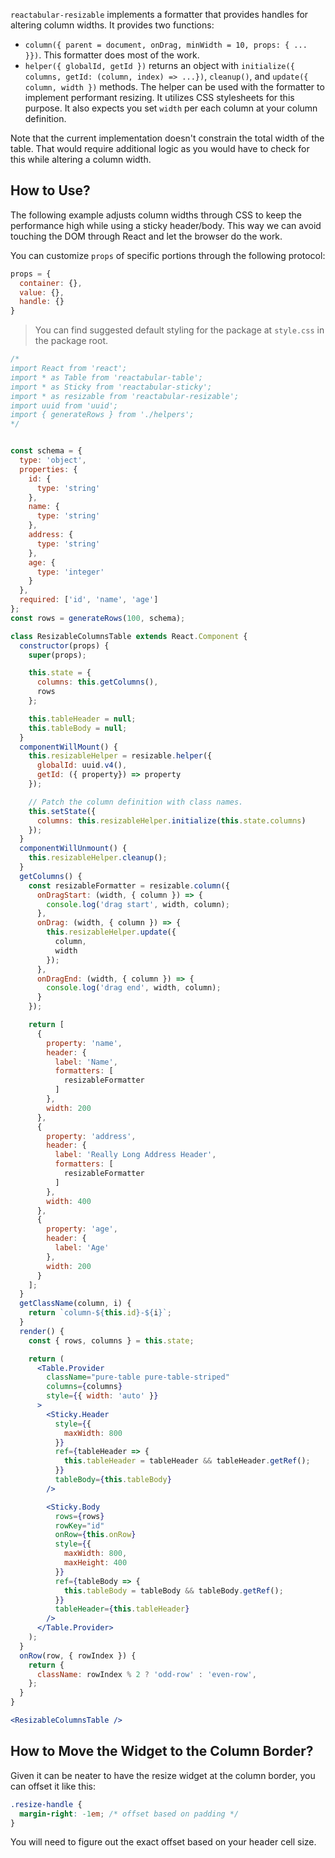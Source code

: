 `reactabular-resizable` implements a formatter that provides handles for altering column widths. It provides two functions:

* `column({ parent = document, onDrag, minWidth = 10, props: { ... }})`. This formatter does most of the work.
* `helper({ globalId, getId })` returns an object with `initialize({ columns, getId: (column, index) => ...})`, `cleanup()`, and `update({ column, width })` methods. The helper can be used with the formatter to implement performant resizing. It utilizes CSS stylesheets for this purpose. It also expects you set `width` per each column at your column definition.

Note that the current implementation doesn't constrain the total width of the table. That would require additional logic as you would have to check for this while altering a column width.

## How to Use?

The following example adjusts column widths through CSS to keep the performance high while using a sticky header/body. This way we can avoid touching the DOM through React and let the browser do the work.

You can customize `props` of specific portions through the following protocol:

```javascript
props = {
  container: {},
  value: {},
  handle: {}
}
```

> You can find suggested default styling for the package at `style.css` in the package root.

```jsx
/*
import React from 'react';
import * as Table from 'reactabular-table';
import * as Sticky from 'reactabular-sticky';
import * as resizable from 'reactabular-resizable';
import uuid from 'uuid';
import { generateRows } from './helpers';
*/


const schema = {
  type: 'object',
  properties: {
    id: {
      type: 'string'
    },
    name: {
      type: 'string'
    },
    address: {
      type: 'string'
    },
    age: {
      type: 'integer'
    }
  },
  required: ['id', 'name', 'age']
};
const rows = generateRows(100, schema);

class ResizableColumnsTable extends React.Component {
  constructor(props) {
    super(props);

    this.state = {
      columns: this.getColumns(),
      rows
    };

    this.tableHeader = null;
    this.tableBody = null;
  }
  componentWillMount() {
    this.resizableHelper = resizable.helper({
      globalId: uuid.v4(),
      getId: ({ property}) => property
    });

    // Patch the column definition with class names.
    this.setState({
      columns: this.resizableHelper.initialize(this.state.columns)
    });
  }
  componentWillUnmount() {
    this.resizableHelper.cleanup();
  }
  getColumns() {
    const resizableFormatter = resizable.column({
      onDragStart: (width, { column }) => {
        console.log('drag start', width, column);
      },
      onDrag: (width, { column }) => {
        this.resizableHelper.update({
          column,
          width
        });
      },
      onDragEnd: (width, { column }) => {
        console.log('drag end', width, column);
      }
    });

    return [
      {
        property: 'name',
        header: {
          label: 'Name',
          formatters: [
            resizableFormatter
          ]
        },
        width: 200
      },
      {
        property: 'address',
        header: {
          label: 'Really Long Address Header',
          formatters: [
            resizableFormatter
          ]
        },
        width: 400
      },
      {
        property: 'age',
        header: {
          label: 'Age'
        },
        width: 200
      }
    ];
  }
  getClassName(column, i) {
    return `column-${this.id}-${i}`;
  }
  render() {
    const { rows, columns } = this.state;

    return (
      <Table.Provider
        className="pure-table pure-table-striped"
        columns={columns}
        style={{ width: 'auto' }}
      >
        <Sticky.Header
          style={{
            maxWidth: 800
          }}
          ref={tableHeader => {
            this.tableHeader = tableHeader && tableHeader.getRef();
          }}
          tableBody={this.tableBody}
        />

        <Sticky.Body
          rows={rows}
          rowKey="id"
          onRow={this.onRow}
          style={{
            maxWidth: 800,
            maxHeight: 400
          }}
          ref={tableBody => {
            this.tableBody = tableBody && tableBody.getRef();
          }}
          tableHeader={this.tableHeader}
        />
      </Table.Provider>
    );
  }
  onRow(row, { rowIndex }) {
    return {
      className: rowIndex % 2 ? 'odd-row' : 'even-row',
    };
  }
}

<ResizableColumnsTable />
```

## How to Move the Widget to the Column Border?

Given it can be neater to have the resize widget at the column border, you can offset it like this:

```css
.resize-handle {
  margin-right: -1em; /* offset based on padding */
}
```

You will need to figure out the exact offset based on your header cell size.
